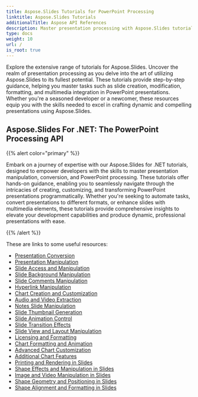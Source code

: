 ```yaml
---
title: Aspose.Slides Tutorials for PowerPoint Processing
linktitle: Aspose.Slides Tutorials
additionalTitle: Aspose API References
description: Master presentation processing with Aspose.Slides tutorials. Create, modify, and enhance PowerPoint presentations efficiently. Excel in dynamic content manipulation.
type: docs
weight: 10
url: /
is_root: true
---
```

Explore the extensive range of tutorials for Aspose.Slides. Uncover the realm of presentation processing as you delve into the art of utilizing Aspose.Slides to its fullest potential. These tutorials provide step-by-step guidance, helping you master tasks such as slide creation, modification, formatting, and multimedia integration in PowerPoint presentations. Whether you're a seasoned developer or a newcomer, these resources equip you with the skills needed to excel in crafting dynamic and compelling presentations using Aspose.Slides.

## Aspose.Slides For .NET: The PowerPoint Processing API
{{% alert color="primary" %}}

Embark on a journey of expertise with our Aspose.Slides for .NET tutorials, designed to empower developers with the skills to master presentation manipulation, conversion, and PowerPoint processing. These tutorials offer hands-on guidance, enabling you to seamlessly navigate through the intricacies of creating, customizing, and transforming PowerPoint presentations programmatically. Whether you're seeking to automate tasks, convert presentations to different formats, or enhance slides with multimedia elements, these tutorials provide comprehensive insights to elevate your development capabilities and produce dynamic, professional presentations with ease.

{{% /alert %}}

These are links to some useful resources:
- [Presentation Conversion](./net/presentation-conversion/)
- [Presentation Manipulation](./net/presentation-manipulation/)
- [Slide Access and Manipulation](./slide-access-and-manipulation/)
- [Slide Background Manipulation](./slide-background-manipulation/)
- [Slide Comments Manipulation](./slide-comments-manipulation/)
- [Hyperlink Manipulation](./hyperlink-manipulation/)
- [Chart Creation and Customization](./chart-creation-and-customization/)
- [Audio and Video Extraction](./audio-and-video-extraction/)
- [Notes Slide Manipulation](./notes-slide-manipulation/)
- [Slide Thumbnail Generation](./slide-thumbnail-generation/)
- [Slide Animation Control](./slide-animation-control/)
- [Slide Transition Effects](./slide-transition-effects/)
- [Slide View and Layout Manipulation](./slide-view-and-layout-manipulation/)
- [Licensing and Formatting](./licensing-and-formatting/)
- [Chart Formatting and Animation](./chart-formatting-and-animation/)
- [Advanced Chart Customization](./advanced-chart-customization/)
- [Additional Chart Features](./additional-chart-features/)
- [Printing and Rendering in Slides](./printing-and-rendering-in-slides/)
- [Shape Effects and Manipulation in Slides](./shape-effects-and-manipulation-in-slides/)
- [Image and Video Manipulation in Slides](./image-and-video-manipulation-in-slides/)
- [Shape Geometry and Positioning in Slides](./shape-geometry-and-positioning-in-slides/)
- [Shape Alignment and Formatting in Slides](./shape-alignment-and-formatting-in-slides/)

